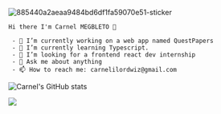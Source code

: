 


  

 
  ![885440a2aeaa9484bd6df1fa59070e51-sticker](https://user-images.githubusercontent.com/37620679/134821363-fe59c1bb-200d-482f-ba0d-018ea34759f4.png)
  
  
    Hi there I'm Carnel MEGBLETO 👋

     - 🔭 I’m currently working on a web app named QuestPapers               
     - 🌱 I’m currently learning Typescript.
     - 👯 I’m looking for a frontend react dev internship
     - 💬 Ask me about anything
     - 📫 How to reach me: carnelilordwiz@gmail.com
  
  
![Carnel's GitHub stats](https://github-readme-stats.vercel.app/api?username=MEGBLETO&show_icons=true&theme=radical)

  
![](https://komarev.com/ghpvc/?username=MEGBLETO)
